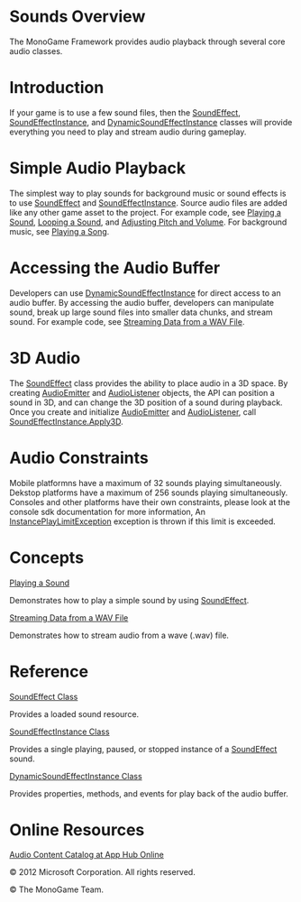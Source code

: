 ﻿

# Sounds Overview

The MonoGame Framework provides audio playback through several core audio classes.

# Introduction

If your game is to use a few sound files, then the [SoundEffect](T_MXFA_SoundEffect.md), [SoundEffectInstance](T_MXFA_SoundEffectInstance.md), and [DynamicSoundEffectInstance](T_MXFA_DynamicSoundEffectInstance.md) classes will provide everything you need to play and stream audio during gameplay.

# Simple Audio Playback

The simplest way to play sounds for background music or sound effects is to use [SoundEffect](T_MXFA_SoundEffect.md) and [SoundEffectInstance](T_MXFA_SoundEffectInstance.md). Source audio files are added like any other game asset to the project. For example code, see [Playing a Sound](Audio_HowTo_PlayASound.md), [Looping a Sound](Audio_HowTo_LoopASound.md), and [Adjusting Pitch and Volume](Audio_HowTo_ChangePitchAndVolume.md). For background music, see [Playing a Song](Audio_HowTo_PlayASong.md).

# Accessing the Audio Buffer

Developers can use [DynamicSoundEffectInstance](T_MXFA_DynamicSoundEffectInstance.md) for direct access to an audio buffer. By accessing the audio buffer, developers can manipulate sound, break up large sound files into smaller data chunks, and stream sound. For example code, see [Streaming Data from a WAV File](Audio_HowTo_StreamDataFromWav.md).

# 3D Audio

The [SoundEffect](T_MXFA_SoundEffect.md) class provides the ability to place audio in a 3D space. By creating [AudioEmitter](T_Microsoft_Xna_Framework_Audio_AudioEmitter.md) and [AudioListener](T_Microsoft_Xna_Framework_Audio_AudioListener.md) objects, the API can position a sound in 3D, and can change the 3D position of a sound during playback. Once you create and initialize [AudioEmitter](T_Microsoft_Xna_Framework_Audio_AudioEmitter.md) and [AudioListener](T_Microsoft_Xna_Framework_Audio_AudioListener.md), call [SoundEffectInstance.Apply3D](O_M_MXFA_SoundEffectInstance_Apply3D.md).

# Audio Constraints

Mobile platformns have a maximum of 32 sounds playing simultaneously.
Dekstop platforms have a maximum of 256 sounds playing simultaneously.
Consoles and other platforms have their own constraints, please look at the console sdk
documentation for more information,
An [InstancePlayLimitException](T_MXFA_InstancePlayLimitException.md) exception is thrown if this limit is exceeded.

# Concepts

[Playing a Sound](Audio_HowTo_PlayASound.md)

Demonstrates how to play a simple sound by using [SoundEffect](T_MXFA_SoundEffect.md).

[Streaming Data from a WAV File](Audio_HowTo_StreamDataFromWav.md)

Demonstrates how to stream audio from a wave (.wav) file.

# Reference

[SoundEffect Class](T_MXFA_SoundEffect.md)

Provides a loaded sound resource.

[SoundEffectInstance Class](T_MXFA_SoundEffectInstance.md)

Provides a single playing, paused, or stopped instance of a [SoundEffect](T_MXFA_SoundEffect.md) sound.

[DynamicSoundEffectInstance Class](T_MXFA_DynamicSoundEffectInstance.md)

Provides properties, methods, and events for play back of the audio buffer.

# Online Resources

[Audio Content Catalog at App Hub Online](http://go.microsoft.com/fwlink/?LinkId=128877)

© 2012 Microsoft Corporation. All rights reserved.

© The MonoGame Team.
